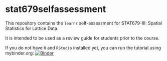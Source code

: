 # stat679selfassessment


This repository contains the `learnr` self-assessment for STAT679-III: Spatial Statistics for Lattice Data.

It is intended to be used as a review guide for students prior to the course.


If you do not have `R` and `RStudio` installed yet, you can run the tutorial
using mybinder.org:
[![Binder](https://mybinder.org/badge_logo.svg)](https://mybinder.org/v2/gh/mkamenet3/stat679selfassessment/HEAD)
